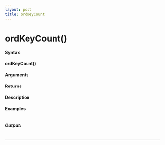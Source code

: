 ```yaml
---
layout: post
title: ordKeyCount
---
```


# ordKeyCount()


#### Syntax

#### ordKeyCount()

#### Arguments

#### Returns

#### Description

#### Examples

```

```

##### Output:

```

```

---